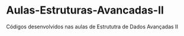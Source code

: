 # Aulas-Estruturas-Avancadas-II
Códigos desenvolvidos nas aulas de Estrututra de Dados Avançadas II
